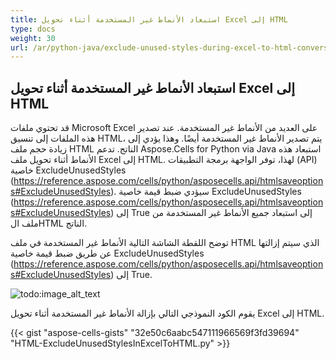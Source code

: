```yaml
---
title: استبعاد الأنماط غير المستخدمة أثناء تحويل Excel إلى HTML
type: docs
weight: 30
url: /ar/python-java/exclude-unused-styles-during-excel-to-html-conversion/
---
```


## **استبعاد الأنماط غير المستخدمة أثناء تحويل Excel إلى HTML**
قد تحتوي ملفات Microsoft Excel على العديد من الأنماط غير المستخدمة. عند تصدير هذه الملفات إلى تنسيق HTML، يتم تصدير الأنماط غير المستخدمة أيضًا. وهذا يؤدي إلى زيادة حجم ملف HTML الناتج. تدعم Aspose.Cells for Python via Java استبعاد هذه الأنماط أثناء تحويل ملف Excel إلى HTML. لهذا، توفر الواجهة برمجة التطبيقات (API) خاصية ExcludeUnusedStyles (https://reference.aspose.com/cells/python/asposecells.api/htmlsaveoptions#ExcludeUnusedStyles). سيؤدي ضبط قيمة خاصية ExcludeUnusedStyles (https://reference.aspose.com/cells/python/asposecells.api/htmlsaveoptions#ExcludeUnusedStyles) إلى True إلى استبعاد جميع الأنماط غير المستخدمة من ملف الHTML الناتج.

توضح اللقطة الشاشة التالية الأنماط غير المستخدمة في ملف HTML الذي سيتم إزالتها عن طريق ضبط قيمة خاصية ExcludeUnusedStyles (https://reference.aspose.com/cells/python/asposecells.api/htmlsaveoptions#ExcludeUnusedStyles) إلى True.

![todo:image_alt_text](HtmlSaveOptions-Exclude-Unused-Styles.png)

يقوم الكود النموذجي التالي بإزالة الأنماط غير المستخدمة أثناء تحويل Excel إلى HTML.

{{< gist "aspose-cells-gists" "32e50c6aabc547111966569f3fd39694" "HTML-ExcludeUnusedStylesInExcelToHTML.py" >}}
